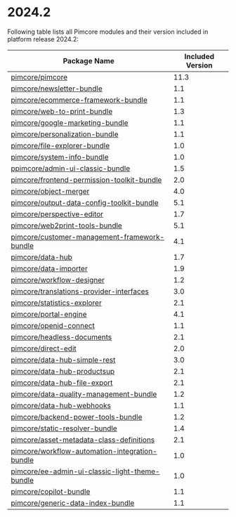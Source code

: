 # 2024.2

Following table lists all Pimcore modules and their version included in platform release 2024.2:

| Package Name                                                                                                        | Included Version |
|---------------------------------------------------------------------------------------------------------------------|------------------|
| [pimcore/pimcore](https://github.com/pimcore/pimcore)                                                               | 11.3             |
| [pimcore/newsletter-bundle](https://github.com/pimcore/newsletter-bundle)                                           | 1.1              |
| [pimcore/ecommerce-framework-bundle](https://github.com/pimcore/ecommerce-framework-bundle)                         | 1.1              |
| [pimcore/web-to-print-bundle](https://github.com/pimcore/web-to-print-bundle)                                       | 1.3              |
| [pimcore/google-marketing-bundle](https://github.com/pimcore/google-marketing-bundle)                               | 1.1              |
| [pimcore/personalization-bundle](https://github.com/pimcore/personalization-bundle)                                 | 1.1              |
| [pimcore/file-explorer-bundle](https://github.com/pimcore/file-explorer-bundle)                                     | 1.0              |
| [pimcore/system-info-bundle](https://github.com/pimcore/system-info-bundle)                                         | 1.0              |
| [ppimcore/admin-ui-classic-bundle](https://github.com/pimcore/admin-ui-classic-bundle)                              | 1.5              |
| [pimcore/frontend-permission-toolkit-bundle](https://github.com/pimcore/frontend-permission-toolkit)                | 2.0              | 
| [pimcore/object-merger](https://github.com/pimcore/object-merger)                                                   | 4.0              | 
| [pimcore/output-data-config-toolkit-bundle](https://github.com/pimcore/output-data-config-toolkit)                  | 5.1              |
| [pimcore/perspective-editor](https://github.com/pimcore/perspective-editor)                                         | 1.7              | 
| [pimcore/web2print-tools-bundle](https://github.com/pimcore/web2print-tools)                                        | 5.1              |
| [pimcore/customer-management-framework-bundle](https://github.com/pimcore/customer-data-framework)                  | 4.1              | 
| [pimcore/data-hub](https://github.com/pimcore/data-hub)                                                             | 1.7              | 
| [pimcore/data-importer](https://github.com/pimcore/data-importer)                                                   | 1.9              | 
| [pimcore/workflow-designer](https://github.com/pimcore/workflow-designer)                                           | 1.2              | 
| [pimcore/translations-provider-interfaces](https://github.com/pimcore/translations-provider-interfaces)             | 3.0              |
| [pimcore/statistics-explorer](https://github.com/pimcore/statistics-explorer)                                       | 2.1              | 
| [pimcore/portal-engine](https://github.com/pimcore/portal-engine)                                                   | 4.1              | 
| [pimcore/openid-connect](https://github.com/pimcore/openid-connect)                                                 | 1.1              | 
| [pimcore/headless-documents](https://github.com/pimcore/headless-documents)                                         | 2.1              | 
| [pimcore/direct-edit](https://github.com/pimcore/direct-edit)                                                       | 2.0              | 
| [pimcore/data-hub-simple-rest](https://github.com/pimcore/data-hub-simple-rest)                                     | 3.0              | 
| [pimcore/data-hub-productsup](https://github.com/pimcore/data-hub-productsup)                                       | 2.1              | 
| [pimcore/data-hub-file-export](https://github.com/pimcore/data-hub-file-export)                                     | 2.1              | 
| [pimcore/data-quality-management-bundle](https://github.com/pimcore/data-quality-management-bundle)                 | 1.2              |
| [pimcore/data-hub-webhooks](https://github.com/pimcore/data-hub-webhooks)                                           | 1.1              |
| [pimcore/backend-power-tools-bundle](https://github.com/pimcore/backend-power-tools-bundle)                         | 1.2              |
| [pimcore/static-resolver-bundle](https://github.com/pimcore/static-resolver-bundle)                                 | 1.4              |
| [pimcore/asset-metadata-class-definitions](https://github.com/pimcore/asset-metadata-class-definitions) | 2.1              | 
| [pimcore/workflow-automation-integration-bundle](https://github.com/pimcore/workflow-automation-integration-bundle) | 1.0              |
| [pimcore/ee-admin-ui-classic-light-theme-bundle](https://github.com/pimcore/ee-admin-ui-classic-light-theme-bundle) | 1.0              |
| [pimcore/copilot-bundle](https://github.com/pimcore/copilot-bundle)                                                 | 1.1              |
| [pimcore/generic-data-index-bundle](https://github.com/pimcore/generic-data-index-bundle)                           | 1.1              |